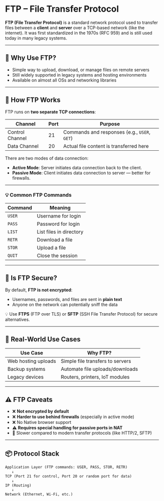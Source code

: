 # FTP – File Transfer Protocol

**FTP (File Transfer Protocol)** is a standard network protocol used to transfer files between a **client** and **server** over a TCP-based network (like the internet). It was first standardized in the 1970s (RFC 959) and is still used today in many legacy systems.

---

## 🚀 Why Use FTP?

- Simple way to upload, download, or manage files on remote servers
- Still widely supported in legacy systems and hosting environments
- Available on almost all OSs and networking libraries

---

## 🔄 How FTP Works

FTP runs on **two separate TCP connections**:

| Channel         | Port | Purpose                                      |
| --------------- | ---- | -------------------------------------------- |
| Control Channel | 21   | Commands and responses (e.g., `USER`, `GET`) |
| Data Channel    | 20   | Actual file content is transferred here      |

There are two modes of data connection:

- **Active Mode**: Server initiates data connection back to the client.
- **Passive Mode**: Client initiates data connection to server — better for firewalls.

---

### 💡 Common FTP Commands

| Command | Meaning                 |
| ------- | ----------------------- |
| `USER`  | Username for login      |
| `PASS`  | Password for login      |
| `LIST`  | List files in directory |
| `RETR`  | Download a file         |
| `STOR`  | Upload a file           |
| `QUIT`  | Close the session       |

---

## 🔐 Is FTP Secure?

By default, **FTP is not encrypted**:

- Usernames, passwords, and files are sent in **plain text**
- Anyone on the network can potentially sniff the data

💡 Use **FTPS** (FTP over TLS) or **SFTP** (SSH File Transfer Protocol) for secure alternatives.

---

## 🧪 Real-World Use Cases

| Use Case            | Why FTP?                         |
| ------------------- | -------------------------------- |
| Web hosting uploads | Simple file transfers to servers |
| Backup systems      | Automate file uploads/downloads  |
| Legacy devices      | Routers, printers, IoT modules   |

---

## ⚠️ FTP Caveats

- ❌ **Not encrypted by default**
- ❌ **Harder to use behind firewalls** (especially in active mode)
- ❌ No Native browser support
- ⚠️ **Requires special handling for passive ports in NAT**
- 🐢 Slower compared to modern transfer protocols (like HTTP/2, SFTP)

---

## 📦 Protocol Stack

```txt
Application Layer (FTP commands: USER, PASS, STOR, RETR)
   ↓
TCP (Port 21 for control, Port 20 or random port for data)
   ↓
IP (Routing)
   ↓
Network (Ethernet, Wi-Fi, etc.)
```
